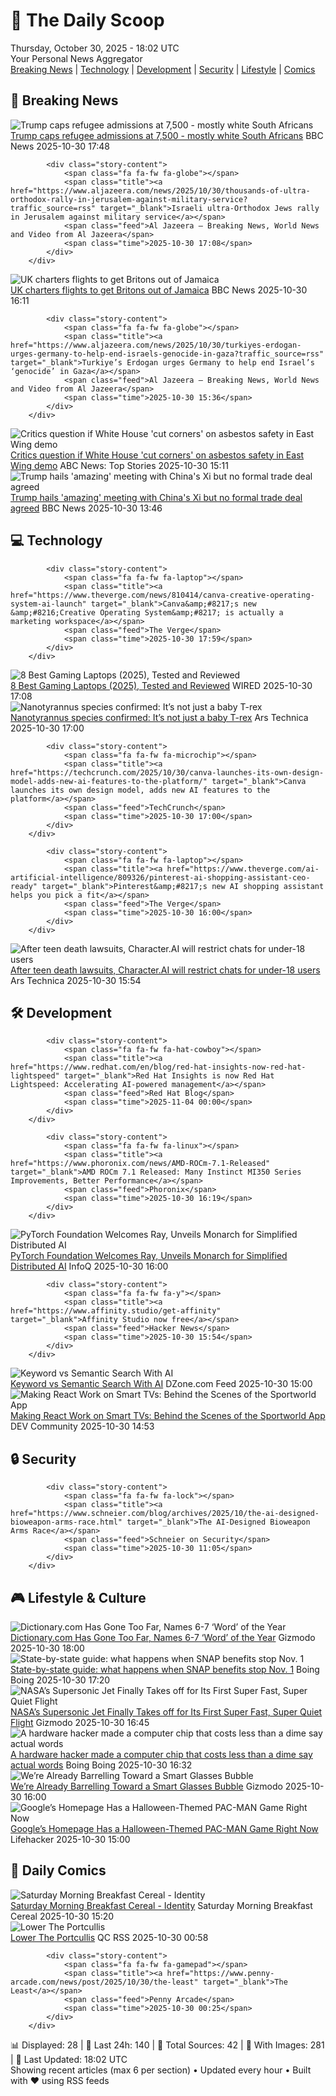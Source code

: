 <!-- Processing 54 RSS feeds at 2025-10-30 18:01:54 UTC -->
<!-- Processing: XKCD -->
<!-- Processing: Saturday Morning Breakfast Cereal -->
<!-- Processing: Penny Arcade -->
<!-- Processing: Poorly Drawn Lines -->
<!-- Processing: Garfield -->
<!-- Processing: Girl Genius -->
<!-- Processing: Dinosaur Comics -->
<!-- Processing: CNN Breaking News -->
<!-- Processing: BBC World News -->
<!-- Processing: Al Jazeera Breaking News -->
<!-- Processing: CBC News -->
<!-- Error processing https://rss.cbc.ca/lineup/topstories.xml: The read operation timed out -->
<!-- Processing: Reuters Top News -->
<!-- Processing: Associated Press Breaking -->
<!-- Processing: ABC News Breaking -->
<!-- Processing: The Verge -->
<!-- Processing: O'Reilly Radar -->
<!-- Processing: WIRED -->
<!-- Processing: Slashdot -->
<!-- Processing: Phoronix Linux News -->
<!-- Processing: It's FOSS -->
<!-- Processing: OMG! Ubuntu -->
<!-- Processing: Ubuntu Blog -->
<!-- Processing: GitLab Blog -->
<!-- Processing: InfoQ -->
<!-- Processing: Martin Fowler -->
<!-- Processing: Coding Horror -->
<!-- Processing: Gizmodo -->
<!-- Processing: Boing Boing -->
<!-- Processing: Krebs on Security -->
<!-- Processing: Schneier on Security -->
<!-- Generated 8 new posts out of 30 feeds processed -->
<div class="newspaper-header">
    <h1 class="newspaper-title">📰 The Daily Scoop</h1>
    <div class="newspaper-date">Thursday, October 30, 2025 - 18:02 UTC</div>
    <div class="newspaper-subtitle">Your Personal News Aggregator</div>
</div>

<div class="newspaper-nav">
    <a href="#breaking">Breaking News</a> |
    <a href="#tech">Technology</a> |
    <a href="#dev">Development</a> |
    <a href="#security">Security</a> |
    <a href="#lifestyle">Lifestyle</a> |
    <a href="#webcomics">Comics</a>
</div>

<div class="news-section breaking-news" id="breaking">
<h2 class="section-header">🚨 Breaking News</h2>
<div class="stories-container">
<div class="story">
            <img src="https://ichef.bbci.co.uk/ace/standard/240/cpsprodpb/398b/live/524dfa10-b5b7-11f0-962a-97c89857c780.jpg" alt="Trump caps refugee admissions at 7,500 - mostly white South Africans" class="story-image" loading="lazy" onerror="this.style.display='none'">
            <div class="story-content">
                <span class="fa fa-fw fa-earth-americas"></span>
                <span class="title"><a href="https://www.bbc.com/news/articles/cy40jj71243o?at_medium=RSS&at_campaign=rss" target="_blank">Trump caps refugee admissions at 7,500 - mostly white South Africans</a></span>
                <span class="feed">BBC News</span>
                <span class="time">2025-10-30 17:48</span>
            </div>
        </div>
<div class="story">
            
            <div class="story-content">
                <span class="fa fa-fw fa-globe"></span>
                <span class="title"><a href="https://www.aljazeera.com/news/2025/10/30/thousands-of-ultra-orthodox-rally-in-jerusalem-against-military-service?traffic_source=rss" target="_blank">Israeli ultra-Orthodox Jews rally in Jerusalem against military service</a></span>
                <span class="feed">Al Jazeera – Breaking News, World News and Video from Al Jazeera</span>
                <span class="time">2025-10-30 17:08</span>
            </div>
        </div>
<div class="story">
            <img src="https://ichef.bbci.co.uk/ace/standard/240/cpsprodpb/5667/live/68e3bdd0-b58c-11f0-aeb3-8b84e9ca5314.png" alt="UK charters flights to get Britons out of Jamaica" class="story-image" loading="lazy" onerror="this.style.display='none'">
            <div class="story-content">
                <span class="fa fa-fw fa-flag"></span>
                <span class="title"><a href="https://www.bbc.com/news/articles/cp8yw58w50eo?at_medium=RSS&at_campaign=rss" target="_blank">UK charters flights to get Britons out of Jamaica</a></span>
                <span class="feed">BBC News</span>
                <span class="time">2025-10-30 16:11</span>
            </div>
        </div>
<div class="story">
            
            <div class="story-content">
                <span class="fa fa-fw fa-globe"></span>
                <span class="title"><a href="https://www.aljazeera.com/news/2025/10/30/turkiyes-erdogan-urges-germany-to-help-end-israels-genocide-in-gaza?traffic_source=rss" target="_blank">Turkiye’s Erdogan urges Germany to help end Israel’s ‘genocide’ in Gaza</a></span>
                <span class="feed">Al Jazeera – Breaking News, World News and Video from Al Jazeera</span>
                <span class="time">2025-10-30 15:36</span>
            </div>
        </div>
<div class="story">
            <img src="https://s.abcnews.com/images/US/white-house-15-gty-gmh-251023_1761253901041_hpMain_4x3t_384.jpg" alt="Critics question if White House &#x27;cut corners&#x27; on asbestos safety in East Wing demo" class="story-image" loading="lazy" onerror="this.style.display='none'">
            <div class="story-content">
                <span class="fa fa-fw fa-tv"></span>
                <span class="title"><a href="https://abcnews.go.com/US/critics-question-white-house-contractors-cut-corners-asbestos/story?id=127001299" target="_blank">Critics question if White House &#x27;cut corners&#x27; on asbestos safety in East Wing demo</a></span>
                <span class="feed">ABC News: Top Stories</span>
                <span class="time">2025-10-30 15:11</span>
            </div>
        </div>
<div class="story">
            <img src="https://ichef.bbci.co.uk/ace/standard/240/cpsprodpb/9d31/live/da437390-b59a-11f0-aa13-0b0479f6f42a.jpg" alt="Trump hails &#x27;amazing&#x27; meeting with China&#x27;s Xi but no formal trade deal agreed" class="story-image" loading="lazy" onerror="this.style.display='none'">
            <div class="story-content">
                <span class="fa fa-fw fa-earth-americas"></span>
                <span class="title"><a href="https://www.bbc.com/news/articles/crl25xl1gjpo?at_medium=RSS&at_campaign=rss" target="_blank">Trump hails &#x27;amazing&#x27; meeting with China&#x27;s Xi but no formal trade deal agreed</a></span>
                <span class="feed">BBC News</span>
                <span class="time">2025-10-30 13:46</span>
            </div>
        </div>
</div>
</div>
<div class="news-section tech-news" id="tech">
<h2 class="section-header">💻 Technology</h2>
<div class="stories-container">
<div class="story">
            
            <div class="story-content">
                <span class="fa fa-fw fa-laptop"></span>
                <span class="title"><a href="https://www.theverge.com/news/810414/canva-creative-operating-system-ai-launch" target="_blank">Canva&amp;#8217;s new &amp;#8216;Creative Operating System&amp;#8217; is actually a marketing workspace</a></span>
                <span class="feed">The Verge</span>
                <span class="time">2025-10-30 17:59</span>
            </div>
        </div>
<div class="story">
            <img src="https://media.wired.com/photos/6843d25f93d1ae9631e55a37/master/pass/Best%20gaming%20laptops%202025%20update_.png" alt="8 Best Gaming Laptops (2025), Tested and Reviewed" class="story-image" loading="lazy" onerror="this.style.display='none'">
            <div class="story-content">
                <span class="fa fa-fw fa-bolt"></span>
                <span class="title"><a href="https://www.wired.com/gallery/best-gaming-laptops/" target="_blank">8 Best Gaming Laptops (2025), Tested and Reviewed</a></span>
                <span class="feed">WIRED</span>
                <span class="time">2025-10-30 17:08</span>
            </div>
        </div>
<div class="story">
            <img src="https://cdn.arstechnica.net/wp-content/uploads/2025/10/nanotyrannusTOP-500x500-1761666554.jpg" alt="Nanotyrannus species confirmed: It’s not just a baby T-rex" class="story-image" loading="lazy" onerror="this.style.display='none'">
            <div class="story-content">
                <span class="fa fa-fw fa-cog"></span>
                <span class="title"><a href="https://arstechnica.com/science/2025/10/nanotyrannus-species-confirmed-its-not-just-a-baby-t-rex/" target="_blank">Nanotyrannus species confirmed: It’s not just a baby T-rex</a></span>
                <span class="feed">Ars Technica</span>
                <span class="time">2025-10-30 17:00</span>
            </div>
        </div>
<div class="story">
            
            <div class="story-content">
                <span class="fa fa-fw fa-microchip"></span>
                <span class="title"><a href="https://techcrunch.com/2025/10/30/canva-launches-its-own-design-model-adds-new-ai-features-to-the-platform/" target="_blank">Canva launches its own design model, adds new AI features to the platform</a></span>
                <span class="feed">TechCrunch</span>
                <span class="time">2025-10-30 17:00</span>
            </div>
        </div>
<div class="story">
            
            <div class="story-content">
                <span class="fa fa-fw fa-laptop"></span>
                <span class="title"><a href="https://www.theverge.com/ai-artificial-intelligence/809326/pinterest-ai-shopping-assistant-ceo-ready" target="_blank">Pinterest&amp;#8217;s new AI shopping assistant helps you pick a fit</a></span>
                <span class="feed">The Verge</span>
                <span class="time">2025-10-30 16:00</span>
            </div>
        </div>
<div class="story">
            <img src="https://cdn.arstechnica.net/wp-content/uploads/2025/03/robot_no_sign_3-500x500.jpg" alt="After teen death lawsuits, Character.AI will restrict chats for under-18 users" class="story-image" loading="lazy" onerror="this.style.display='none'">
            <div class="story-content">
                <span class="fa fa-fw fa-cog"></span>
                <span class="title"><a href="https://arstechnica.com/information-technology/2025/10/after-teen-death-lawsuits-character-ai-will-restrict-chats-for-under-18-users/" target="_blank">After teen death lawsuits, Character.AI will restrict chats for under-18 users</a></span>
                <span class="feed">Ars Technica</span>
                <span class="time">2025-10-30 15:54</span>
            </div>
        </div>
</div>
</div>
<div class="news-section dev-news" id="dev">
<h2 class="section-header">🛠️ Development</h2>
<div class="stories-container">
<div class="story">
            
            <div class="story-content">
                <span class="fa fa-fw fa-hat-cowboy"></span>
                <span class="title"><a href="https://www.redhat.com/en/blog/red-hat-insights-now-red-hat-lightspeed" target="_blank">Red Hat Insights is now Red Hat Lightspeed: Accelerating AI-powered management</a></span>
                <span class="feed">Red Hat Blog</span>
                <span class="time">2025-11-04 00:00</span>
            </div>
        </div>
<div class="story">
            
            <div class="story-content">
                <span class="fa fa-fw fa-linux"></span>
                <span class="title"><a href="https://www.phoronix.com/news/AMD-ROCm-7.1-Released" target="_blank">AMD ROCm 7.1 Released: Many Instinct MI350 Series Improvements, Better Performance</a></span>
                <span class="feed">Phoronix</span>
                <span class="time">2025-10-30 16:19</span>
            </div>
        </div>
<div class="story">
            <img src="https://res.infoq.com/news/2025/10/pytorch-conf-ray-monarch/en/headerimage/V4zqpWHQ-1761799193537.jpeg" alt="PyTorch Foundation Welcomes Ray, Unveils Monarch for Simplified Distributed AI" class="story-image" loading="lazy" onerror="this.style.display='none'">
            <div class="story-content">
                <span class="fa fa-fw fa-info-circle"></span>
                <span class="title"><a href="https://www.infoq.com/news/2025/10/pytorch-conf-ray-monarch/?utm_campaign=infoq_content&utm_source=infoq&utm_medium=feed&utm_term=global" target="_blank">PyTorch Foundation Welcomes Ray, Unveils Monarch for Simplified Distributed AI</a></span>
                <span class="feed">InfoQ</span>
                <span class="time">2025-10-30 16:00</span>
            </div>
        </div>
<div class="story">
            
            <div class="story-content">
                <span class="fa fa-fw fa-y"></span>
                <span class="title"><a href="https://www.affinity.studio/get-affinity" target="_blank">Affinity Studio now free</a></span>
                <span class="feed">Hacker News</span>
                <span class="time">2025-10-30 15:54</span>
            </div>
        </div>
<div class="story">
            <img src="https://dz2cdn1.dzone.com/thumbnail?fid=18718917&w=600" alt="Keyword vs Semantic Search With AI" class="story-image" loading="lazy" onerror="this.style.display='none'">
            <div class="story-content">
                <span class="fa fa-fw fa-newspaper"></span>
                <span class="title"><a href="https://dzone.com/articles/keyword-vs-semantic-search-with-ai" target="_blank">Keyword vs Semantic Search With AI</a></span>
                <span class="feed">DZone.com Feed</span>
                <span class="time">2025-10-30 15:00</span>
            </div>
        </div>
<div class="story">
            <img src="https://media2.dev.to/dynamic/image/width=800%2Cheight=%2Cfit=scale-down%2Cgravity=auto%2Cformat=auto/https%3A%2F%2Fdev-to-uploads.s3.amazonaws.com%2Fuploads%2Farticles%2F9pf54h2vuem7v0j5xeo8.png" alt="Making React Work on Smart TVs: Behind the Scenes of the Sportworld App" class="story-image" loading="lazy" onerror="this.style.display='none'">
            <div class="story-content">
                <span class="fa fa-fw fa-code"></span>
                <span class="title"><a href="https://dev.to/ivan_kuten/making-react-work-on-smart-tvs-behind-the-scenes-of-the-sportworld-app-2ahi" target="_blank">Making React Work on Smart TVs: Behind the Scenes of the Sportworld App</a></span>
                <span class="feed">DEV Community</span>
                <span class="time">2025-10-30 14:53</span>
            </div>
        </div>
</div>
</div>
<div class="news-section security-news" id="security">
<h2 class="section-header">🔒 Security</h2>
<div class="stories-container">
<div class="story">
            
            <div class="story-content">
                <span class="fa fa-fw fa-lock"></span>
                <span class="title"><a href="https://www.schneier.com/blog/archives/2025/10/the-ai-designed-bioweapon-arms-race.html" target="_blank">The AI-Designed Bioweapon Arms Race</a></span>
                <span class="feed">Schneier on Security</span>
                <span class="time">2025-10-30 11:05</span>
            </div>
        </div>
</div>
</div>
<div class="news-section lifestyle-news" id="lifestyle">
<h2 class="section-header">🎮 Lifestyle & Culture</h2>
<div class="stories-container">
<div class="story">
            <img src="https://gizmodo.com/app/uploads/2023/09/95415354e0c0b54e762ac7a957dc2b02.jpg" alt="Dictionary.com Has Gone Too Far, Names 6-7 ‘Word’ of the Year" class="story-image" loading="lazy" onerror="this.style.display='none'">
            <div class="story-content">
                <span class="fa fa-fw fa-computer"></span>
                <span class="title"><a href="https://gizmodo.com/dictionary-com-has-gone-too-far-names-6-7-word-of-the-year-2000679470" target="_blank">Dictionary.com Has Gone Too Far, Names 6-7 ‘Word’ of the Year</a></span>
                <span class="feed">Gizmodo</span>
                <span class="time">2025-10-30 18:00</span>
            </div>
        </div>
<div class="story">
            <img src="https://i0.wp.com/boingboing.net/wp-content/uploads/2025/10/trump-china.jpg?fit=1200%2C800&amp;quality=60&amp;ssl=1" alt="State-by-state guide: what happens when SNAP benefits stop Nov. 1" class="story-image" loading="lazy" onerror="this.style.display='none'">
            <div class="story-content">
                <span class="fa fa-fw fa-arrow-right"></span>
                <span class="title"><a href="https://boingboing.net/2025/10/30/state-by-state-guide-what-happens-when-snap-benefits-stop-nov-1.html" target="_blank">State-by-state guide: what happens when SNAP benefits stop Nov. 1</a></span>
                <span class="feed">Boing Boing</span>
                <span class="time">2025-10-30 17:20</span>
            </div>
        </div>
<div class="story">
            <img src="https://gizmodo.com/app/uploads/2025/10/Lockheed_Martin_X59_First_Flight-1280x853.jpg" alt="NASA’s Supersonic Jet Finally Takes off for Its First Super Fast, Super Quiet Flight" class="story-image" loading="lazy" onerror="this.style.display='none'">
            <div class="story-content">
                <span class="fa fa-fw fa-computer"></span>
                <span class="title"><a href="https://gizmodo.com/nasas-supersonic-jet-finally-takes-off-for-its-first-super-fast-super-quiet-flight-2000679365" target="_blank">NASA’s Supersonic Jet Finally Takes off for Its First Super Fast, Super Quiet Flight</a></span>
                <span class="feed">Gizmodo</span>
                <span class="time">2025-10-30 16:45</span>
            </div>
        </div>
<div class="story">
            <img src="https://i0.wp.com/boingboing.net/wp-content/uploads/2025/10/10-cents.jpg?fit=1200%2C675&amp;quality=60&amp;ssl=1" alt="A hardware hacker made a computer chip that costs less than a dime say actual words" class="story-image" loading="lazy" onerror="this.style.display='none'">
            <div class="story-content">
                <span class="fa fa-fw fa-arrow-right"></span>
                <span class="title"><a href="https://boingboing.net/2025/10/30/a-hardware-hacker-made-a-computer-chip-that-costs-less-than-a-dime-say-actual-words.html" target="_blank">A hardware hacker made a computer chip that costs less than a dime say actual words</a></span>
                <span class="feed">Boing Boing</span>
                <span class="time">2025-10-30 16:32</span>
            </div>
        </div>
<div class="story">
            <img src="https://gizmodo.com/app/uploads/2025/10/inmo-air-3-smartglasses-review-13-1280x853.jpg" alt="We’re Already Barrelling Toward a Smart Glasses Bubble" class="story-image" loading="lazy" onerror="this.style.display='none'">
            <div class="story-content">
                <span class="fa fa-fw fa-computer"></span>
                <span class="title"><a href="https://gizmodo.com/were-already-barrelling-towards-a-smart-glasses-bubble-2000679391" target="_blank">We’re Already Barrelling Toward a Smart Glasses Bubble</a></span>
                <span class="feed">Gizmodo</span>
                <span class="time">2025-10-30 16:00</span>
            </div>
        </div>
<div class="story">
            <img src="https://lifehacker.com/imagery/articles/01K8TR6KGMY3PAMPQB2S70G0DK/hero-image.jpg" alt="Google’s Homepage Has a Halloween-Themed PAC-MAN Game Right Now" class="story-image" loading="lazy" onerror="this.style.display='none'">
            <div class="story-content">
                <span class="fa fa-fw fa-life-ring"></span>
                <span class="title"><a href="https://lifehacker.com/tech/google-has-a-halloween-themed-pac-man-game?utm_medium=RSS" target="_blank">Google’s Homepage Has a Halloween-Themed PAC-MAN Game Right Now</a></span>
                <span class="feed">Lifehacker</span>
                <span class="time">2025-10-30 15:00</span>
            </div>
        </div>
</div>
</div>
<div class="news-section webcomics-section" id="webcomics">
<h2 class="section-header">🎨 Daily Comics</h2>
<div class="stories-container">
<div class="story">
            <img src="https://www.smbc-comics.com/comics/1761793959-20251030.png" alt="Saturday Morning Breakfast Cereal - Identity" class="story-image" loading="lazy" onerror="this.style.display='none'">
            <div class="story-content">
                <span class="fa fa-fw fa-smile"></span>
                <span class="title"><a href="https://www.smbc-comics.com/comic/identity-2" target="_blank">Saturday Morning Breakfast Cereal - Identity</a></span>
                <span class="feed">Saturday Morning Breakfast Cereal</span>
                <span class="time">2025-10-30 15:20</span>
            </div>
        </div>
<div class="story">
            <img src="http://www.questionablecontent.net/comics/5690.png" alt="Lower The Portcullis" class="story-image" loading="lazy" onerror="this.style.display='none'">
            <div class="story-content">
                <span class="fa fa-fw fa-music"></span>
                <span class="title"><a href="http://questionablecontent.net/view.php?comic=5690" target="_blank">Lower The Portcullis</a></span>
                <span class="feed">QC RSS</span>
                <span class="time">2025-10-30 00:58</span>
            </div>
        </div>
<div class="story">
            
            <div class="story-content">
                <span class="fa fa-fw fa-gamepad"></span>
                <span class="title"><a href="https://www.penny-arcade.com/news/post/2025/10/30/the-least" target="_blank">The Least</a></span>
                <span class="feed">Penny Arcade</span>
                <span class="time">2025-10-30 00:25</span>
            </div>
        </div>
</div>
</div>

<div class="newspaper-footer">
    <div class="stats">
        📊 Displayed: 28 | 📅 Last 24h: 140 | 📡 Total Sources: 42 | 📸 With Images: 281 |
        🔄 Last Updated: 18:02 UTC
    </div>
    <div class="footer-note">
        Showing recent articles (max 6 per section) • Updated every hour • Built with ❤️ using RSS feeds
    </div>
</div>
